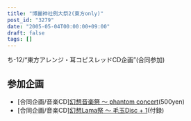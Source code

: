 ```yaml
---
title: "博麗神社例大祭2(東方only)"
post_id: "3279"
date: "2005-05-04T00:00:00+09:00"
draft: false
tags: []
---
```



ち-12/“東方アレンジ・耳コピスレッドCD企画”(合同参加)
## 参加企画


  * [合同企画/音楽CD][幻想音楽祭 ～ phantom concert](http://tsubu.s104.xrea.com/thcd/)(500yen)
  * [合同企画/音楽CD][幻想Lama祭 ～ 毛玉Disc + 1](http://lama.danmaq.com/lama/)(付録)
